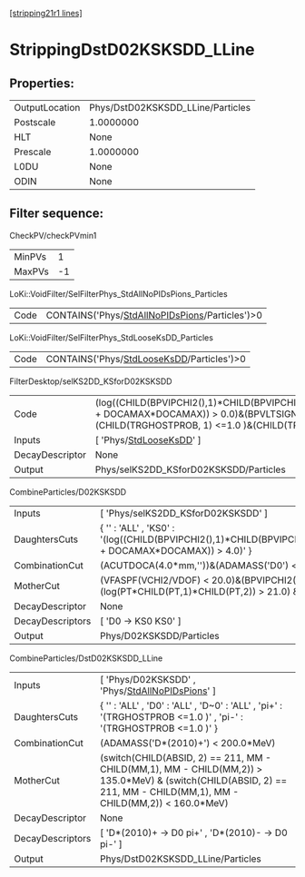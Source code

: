[[stripping21r1 lines]](./stripping21r1-index)

# StrippingDstD02KSKSDD_LLine

## Properties:

|                |                                   |
|----------------|-----------------------------------|
| OutputLocation | Phys/DstD02KSKSDD_LLine/Particles |
| Postscale      | 1.0000000                         |
| HLT            | None                              |
| Prescale       | 1.0000000                         |
| L0DU           | None                              |
| ODIN           | None                              |

## Filter sequence:

CheckPV/checkPVmin1

|        |     |
|--------|-----|
| MinPVs | 1   |
| MaxPVs | -1  |

LoKi::VoidFilter/SelFilterPhys_StdAllNoPIDsPions_Particles

|      |                                                                                                      |
|------|------------------------------------------------------------------------------------------------------|
| Code | CONTAINS('Phys/[StdAllNoPIDsPions](./stripping21r1-commonparticles-stdallnopidspions)/Particles')\>0 |

LoKi::VoidFilter/SelFilterPhys_StdLooseKsDD_Particles

|      |                                                                                            |
|------|--------------------------------------------------------------------------------------------|
| Code | CONTAINS('Phys/[StdLooseKsDD](./stripping21r1-commonparticles-stdlooseksdd)/Particles')\>0 |

FilterDesktop/selKS2DD_KSforD02KSKSDD

|                 |                                                                                                                                                                                                    |
|-----------------|----------------------------------------------------------------------------------------------------------------------------------------------------------------------------------------------------|
| Code            | (log((CHILD(BPVIPCHI2(),1)\*CHILD(BPVIPCHI2(),2))/(BPVIPCHI2()\*BPVIPCHI2() + DOCAMAX\*DOCAMAX)) \> 0.0)&(BPVLTSIGNCHI2() \> 50.0)&(CHILD(TRGHOSTPROB, 1) \<=1.0 )&(CHILD(TRGHOSTPROB, 2) \<=1.0 ) |
| Inputs          | [ 'Phys/[StdLooseKsDD](./stripping21r1-commonparticles-stdlooseksdd)' ]                                                                                                                          |
| DecayDescriptor | None                                                                                                                                                                                               |
| Output          | Phys/selKS2DD_KSforD02KSKSDD/Particles                                                                                                                                                             |

CombineParticles/D02KSKSDD

|                  |                                                                                                                                     |
|------------------|-------------------------------------------------------------------------------------------------------------------------------------|
| Inputs           | [ 'Phys/selKS2DD_KSforD02KSKSDD' ]                                                                                                |
| DaughtersCuts    | { '' : 'ALL' , 'KS0' : '(log((CHILD(BPVIPCHI2(),1)\*CHILD(BPVIPCHI2(),2))/(BPVIPCHI2()\*BPVIPCHI2() + DOCAMAX\*DOCAMAX)) \> 4.0)' } |
| CombinationCut   | (ACUTDOCA(4.0\*mm,''))&(ADAMASS('D0') \< 150.0\*MeV)                                                                                |
| MotherCut        | (VFASPF(VCHI2/VDOF) \< 20.0)&(BPVIPCHI2() \< 10.0)&(log(PT\*CHILD(PT,1)\*CHILD(PT,2)) \> 21.0) &(ADMASS('D0') \< 100.0\*MeV)        |
| DecayDescriptor  | None                                                                                                                                |
| DecayDescriptors | [ 'D0 -\> KS0 KS0' ]                                                                                                              |
| Output           | Phys/D02KSKSDD/Particles                                                                                                            |

CombineParticles/DstD02KSKSDD_LLine

|                  |                                                                                                                                                                         |
|------------------|-------------------------------------------------------------------------------------------------------------------------------------------------------------------------|
| Inputs           | [ 'Phys/D02KSKSDD' , 'Phys/[StdAllNoPIDsPions](./stripping21r1-commonparticles-stdallnopidspions)' ]                                                                  |
| DaughtersCuts    | { '' : 'ALL' , 'D0' : 'ALL' , 'D~0' : 'ALL' , 'pi+' : '(TRGHOSTPROB \<=1.0 )' , 'pi-' : '(TRGHOSTPROB \<=1.0 )' }                                                       |
| CombinationCut   | (ADAMASS('D\*(2010)+') \< 200.0\*MeV)                                                                                                                                   |
| MotherCut        | (switch(CHILD(ABSID, 2) == 211, MM - CHILD(MM,1), MM - CHILD(MM,2)) \> 135.0\*MeV) & (switch(CHILD(ABSID, 2) == 211, MM - CHILD(MM,1), MM - CHILD(MM,2)) \< 160.0\*MeV) |
| DecayDescriptor  | None                                                                                                                                                                    |
| DecayDescriptors | [ 'D\*(2010)+ -\> D0 pi+' , 'D\*(2010)- -\> D0 pi-' ]                                                                                                                 |
| Output           | Phys/DstD02KSKSDD_LLine/Particles                                                                                                                                       |
